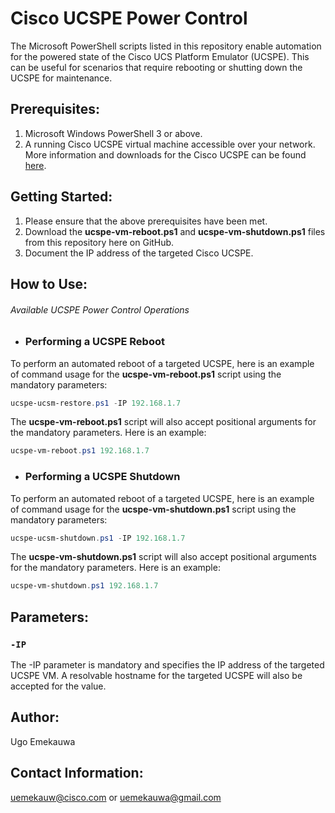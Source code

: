 # Cisco UCSPE Power Control

The Microsoft PowerShell scripts listed in this repository enable automation for the powered state of the Cisco UCS Platform Emulator (UCSPE). This can be useful for scenarios that require rebooting or shutting down the UCSPE for maintenance.

## Prerequisites:
1. Microsoft Windows PowerShell 3 or above.
2. A running Cisco UCSPE virtual machine accessible over your network. More information and downloads for the Cisco UCSPE can be found [here](https://community.cisco.com/t5/unified-computing-system/ucs-platform-emulator-downloads/ta-p/3648177).


## Getting Started:
1. Please ensure that the above prerequisites have been met.
2. Download the **ucspe-vm-reboot.ps1** and **ucspe-vm-shutdown.ps1** files from this repository here on GitHub.
3. Document the IP address of the targeted Cisco UCSPE.


## How to Use:
###### Available UCSPE Power Control Operations

- ### Performing a UCSPE Reboot
To perform an automated reboot of a targeted UCSPE, here is an example of command usage for the **ucspe-vm-reboot.ps1** script using the mandatory parameters:
```powershell
ucspe-ucsm-restore.ps1 -IP 192.168.1.7
```

The **ucspe-vm-reboot.ps1** script will also accept positional arguments for the mandatory parameters. Here is an example:
```powershell
ucspe-vm-reboot.ps1 192.168.1.7
```

- ### Performing a UCSPE Shutdown
To perform an automated reboot of a targeted UCSPE, here is an example of command usage for the **ucspe-vm-shutdown.ps1** script using the mandatory parameters:
```powershell
ucspe-ucsm-shutdown.ps1 -IP 192.168.1.7
```

The **ucspe-vm-shutdown.ps1** script will also accept positional arguments for the mandatory parameters. Here is an example:
```powershell
ucspe-vm-shutdown.ps1 192.168.1.7
```


## Parameters:
### `-IP`
The -IP parameter is mandatory and specifies the IP address of the targeted UCSPE VM. A resolvable hostname for the targeted UCSPE will also be accepted for the value.


## Author:
Ugo Emekauwa


## Contact Information:
uemekauw@cisco.com or uemekauwa@gmail.com
